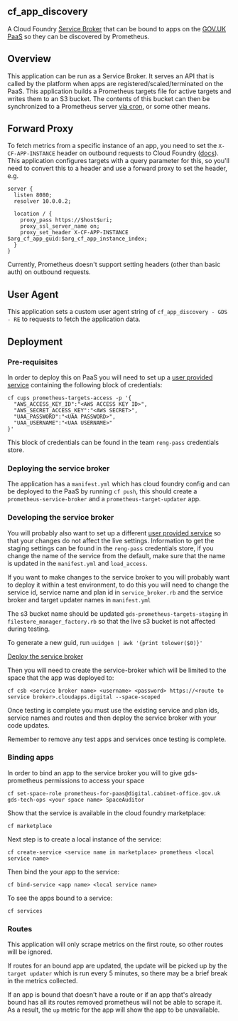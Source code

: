 ## cf_app_discovery

A Cloud Foundry
[Service Broker](https://docs.cloudfoundry.org/services/overview.html)
that can be bound to apps on the
[GOV.UK PaaS](https://docs.cloud.service.gov.uk) so they can be discovered by
Prometheus.

## Overview

This application can be run as a Service Broker. It serves an API that is called
by the platform when apps are registered/scaled/terminated on the PaaS. This
application builds a Prometheus targets file for active targets and writes them
to an S3 bucket. The contents of this bucket can then be synchronized to a
Prometheus server
[via cron](https://github.com/alphagov/prometheus-aws-configuration/blob/master/terraform/modules/prometheus/cloud.conf#L105-L109),
or some other means.

## Forward Proxy

To fetch metrics from a specific instance of an app, you need to set the
`X-CF-APP-INSTANCE` header on outbound requests to Cloud Foundry
([docs](https://docs.cloudfoundry.org/devguide/deploy-apps/routes-domains.html#routing-requests-to-a-specific-app-instance)).
This application configures targets with a query parameter for this, so you'll
need to convert this to a header and use a forward proxy to set the header, e.g.

```
server {
  listen 8080;
  resolver 10.0.0.2;

  location / {
    proxy_pass https://$host$uri;
    proxy_ssl_server_name on;
    proxy_set_header X-CF-APP-INSTANCE $arg_cf_app_guid:$arg_cf_app_instance_index;
  }
}
```

Currently, Prometheus doesn't support setting headers (other than basic auth) on
outbound requests.

## User Agent

This application sets a custom user agent string of
`cf_app_discovery - GDS - RE` to requests to fetch the application data.

## Deployment

### Pre-requisites

In order to deploy this on PaaS you will need to set up a [user provided service][] containing the following block of credentials:

```shell
cf cups prometheus-targets-access -p '{
  "AWS_ACCESS_KEY_ID":"<AWS ACCESS KEY ID>",
  "AWS_SECRET_ACCESS_KEY":"<AWS SECRET>",
  "UAA_PASSWORD":"<UAA PASSWORD>",
  "UAA_USERNAME":"<UAA USERNAME>"
}'
```

This block of credentials can be found in the team `reng-pass` credentials store.

### Deploying the service broker

The application has a `manifest.yml` which has cloud foundry config and can be deployed to the PaaS by running `cf push`, this should create a `prometheus-service-broker` and a `prometheus-target-updater` app.

### Developing the service broker

You will probably also want to set up a different [user provided service](#pre-requisites) so that your changes do not affect the live settings. Information to get the staging settings can be found in the `reng-pass` credentials store, if you change the name of the service from the default, make sure that the name is updated in the `manifest.yml` and `load_access`.

If you want to make changes to the service broker to you will probably want to deploy it within a test environment, to do this you will need to change the service id, service name and plan id in `service_broker.rb` and the service broker and target updater names in `manifest.yml`

The s3 bucket name should be updated `gds-prometheus-targets-staging` in `filestore_manager_factory.rb` so that the live s3 bucket is not affected during testing.

To generate a new guid, run `uuidgen | awk '{print tolower($0)}'`

[Deploy the service broker](#deploying-the-service-broker)

Then you will need to create the service-broker which will be limited to the space that the app was deployed to:

`cf csb <service broker name> <username> <password> https://<route to service broker>.cloudapps.digital --space-scoped`

Once testing is complete you must use the existing service and plan ids, service names and routes and then deploy the service broker with your code updates.

Remember to remove any test apps and services once testing is complete.

### Binding apps

In order to bind an app to the service broker you will to give gds-prometheus permissions to access your space

`cf set-space-role prometheus-for-paas@digital.cabinet-office.gov.uk gds-tech-ops <your space name> SpaceAuditor`

Show that the service is available in the cloud foundry marketplace:

`cf marketplace`

Next step is to create a local instance of the service:

`cf create-service <service name in marketplace> prometheus <local service name>`

Then bind the your app to the service:

`cf bind-service <app name> <local service name>`

To see the apps bound to a service:

`cf services`

[user provided service]: https://docs.cloudfoundry.org/devguide/services/user-provided.html#credentials

### Routes

This application will only scrape metrics on the first route, so other routes will be ignored. 

If routes for an bound app are updated, the update will be picked up by the `target updater` which is run every 5 minutes, so there may be a brief break in the metrics collected.

If an app is bound that doesn't have a route or if an app that's already bound has all its routes removed prometheus will not be able to scrape it.  As a result, the `up` metric for the app will show the app to be unavailable.
